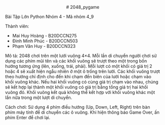 <p align="center">
# 2048_pygame
</p>
Bài Tập Lớn Python Nhóm 4 - Mã nhóm 4_9

Thành viên:
- Mai Huy Hoàng - B20DCCN275
- Đinh Minh Phúc - B20DCCN503
- Phạm Văn Huy - B20DCCN323

Mô tả: 2048 chơi trên một lưới vuông 4×4. Mỗi lần di chuyển người chơi sử dụng các phím mũi tên và các khối vuông sẽ trượt theo một trong bốn hướng tương ứng (lên, xuống, trái, phải). Mỗi lượt có một khối có giá trị 2 hoặc 4 sẽ xuất hiện ngẫu nhiên ở một ô trống trên lưới. Các khối vuông trượt theo hướng chỉ định cho đến khi chạm đến biên của lưới hoặc chạm vào khối vuông khác. Nếu hai khối vuông có cùng giá trị chạm vào nhau, chúng sẽ kết hợp lại thành một khối vuông có giá trị bằng tổng giá trị hai khối vuông đó. Khối vuông kết quả không thể kết hợp với khối vuông khác một lần nữa trong một lượt di chuyển. 

Cách chơi: Sử dụng 4 phím điều hướng (Up, Down, Left, Right) trên bàn phím máy tính để di chuyển các ô vuông. Khi hiện thông báo Game Over, ấn phím Enter để chơi lại. 
